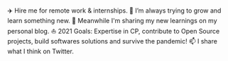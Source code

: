 ✈️ Hire me for remote work & internships.
🔭 I’m always trying to grow and learn something new.
🌱 Meanwhile I'm sharing my new learnings on my personal blog.
⛵ 2021 Goals: Expertise in CP, contribute to Open Source projects, build softwares solutions and survive the pandemic!
📫 I share what I think on Twitter.
<!---
nabajyotipatra/nabajyotipatra is a ✨ special ✨ repository because its `README.md` (this file) appears on your GitHub profile.
You can click the Preview link to take a look at your changes.
--->
